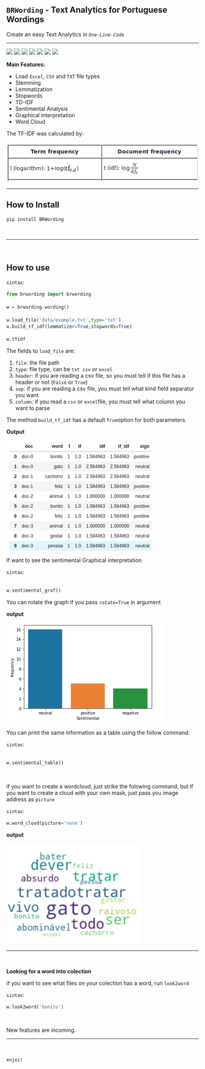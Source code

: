 ## `BRWording` - Text Analytics for Portuguese Wordings

Create an easy Text Analytics in *`One-Line-Code`*

<hr>

![](https://img.shields.io/badge/pypi-0.0.9-blue) ![](https://img.shields.io/badge/python-3.9|3.9|3.9-lightblue) ![](https://img.shields.io/badge/Licence-MIT-lightgray) ![](https://img.shields.io/badge/status-Beta-darkgreen) ![](https://img.shields.io/badge/pipeline-passed-green) ![](https://img.shields.io/badge/testing-passing-green) ![](https://img.shields.io/badge/TheScientist-APP-brown)


**Main Features:**

- Load `Excel`, `CSV` and `TXT` file types
- Stemming
- Lemmatization
- Stopwords
- TD-IDF
- Sentimental Analysis
- Graphical interpretation
- Word Cloud

The TF-IDF was calculated by:

![img](https://github.com/TheScientistBr/BRWording/blob/main/images/tf-idf.png?raw=true)

<hr>

## How to Install

```shell
pip install BRWording
```

<BR>
<hr>
<BR>

## How to use

`sintax`:
```python
from brwording import brwording

w = brwording.wording()

w.load_file('data/example.txt',type='txt')
w.build_tf_idf(lemmatizer=True,stopwords=True)

w.tfidf

```

The fields to `load_file` are:
1. `file`: the file path 
2. `type`: file type, can be `txt csv` or `excel`
3. `header`: if you are reading a csv file, so you must tell if this file has a header or not (`False` or `True`)
9. `sep`: if you are reading a csv file, you must tell what kind field separator you want
9. `column`: if you read a `csv` or `excel`file, you must tell what column you want to parse

The method `build_tf_idf` has a default `True`option for both parameters.

**Output**

![img](https://github.com/TheScientistBr/BRWording/blob/main/images/tfidf.png?raw=true)

If want to see the sentimental Graphical interpretation

`sintax`:
```python

w.sentimental_graf()

```
You can rotate the graph if you pass `rotate=True` in argument

**output**

![img](https://github.com/TheScientistBr/BRWording/blob/main/images/graf_sentimental.png?raw=true)

You can print the same information as a table using the follow command:


`sintax`:
```python

w.sentimental_table()

```

<br>

if you want to create a wordcloud, just strike the folowing command, but if you want to create a cloud with your own mask, just pass you image address as `picture`

`sintax`:
```python
w.word_cloud(picture='none')

```

**output**

![img](https://github.com/TheScientistBr/BRWording/blob/main/images/wc.png?raw=true)

<hr>
<BR>

**Looking for a word into colection**

if you want to see what files on your colection has a word, run `look2word` 

`sintax`:
```python
w.look2word('bonito')

```

<BR>

New features are incoming.

<hr>
<BR>

`enjoi!`
